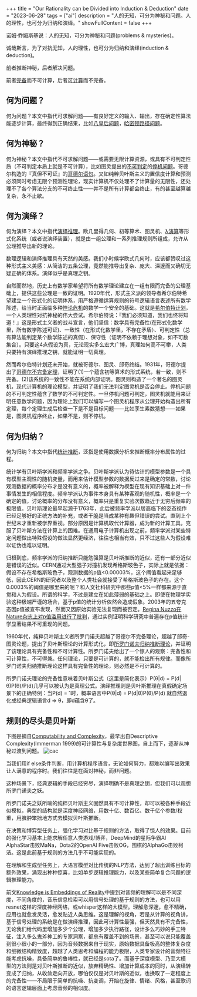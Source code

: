 +++
title = "Our Rationality can be Divided into Induction & Deduction"
date = "2023-06-28"
tags = ["ai"]
description = "人的无知，可分为神秘和问题。人的理性，也可分为归纳和演绎。"
showFullContent = false
+++

诺姆·乔姆斯基说：人的无知，可分为神秘和问题(problems & mysteries)。

诚哉斯言，为了对抗无知，人的理性，也可分为归纳和演绎(induction & deduction)。

前者推断神秘，后者解决问题。

前者[完备]((https://en.wikipedia.org/wiki/Complete_theory))而不可计算，后者[可计算](https://en.wikipedia.org/wiki/Computability_theory)而不完备。

## 何为问题？
何为问题？本文中指代可求解问题——有良好定义的输入、输出，存在确定性算法能逐步计算，最终得到正确结果，比如[八皇后问题](https://en.wikipedia.org/wiki/Eight_queens_puzzle)，[哈密顿路径问题](https://en.wikipedia.org/wiki/Hamiltonian_path_problem)。

## 何为神秘？
何为神秘？本文中指代不可求解问题——或需要无限计算资源，或具有不可判定性质（不可判定本质上就是不可计算），比如图灵提出的[不可判定](https://en.wikipedia.org/wiki/Undecidable_problem)的[停机问题](https://en.wikipedia.org/wiki/Halting_problem)。哥德尔构造的『真但不可证』的[哥德尔语句](https://en.wikipedia.org/wiki/G%C3%B6del%27s_incompleteness_theorems)。又如纯粹贝叶斯主义的置信度计算和预测必须同时考虑无限个预测性理论，现实计算机不仅处理不了计算量的无限性，还处理不了各个算法分支的不可终止性——并不是所有计算都会终止，有的甚至越算越复杂，永不止歇。

## 何为演绎？
何为演绎？本文中指代[演绎推理](https://en.wikipedia.org/wiki/Deductive_reasoning)。欧几里得几何、初等算术、图灵机、[λ演算](https://en.wikipedia.org/wiki/Lambda_calculus)等形式化系统（或者说演绎装置），就是由一组公理和一系列推理规则所组成，允许从公理推导出新的理论。

数理逻辑和演绎推理具有天然的美感。我们小时候学欧式几何时，应该都赞叹过这种形式主义美感：从简洁的五条公理，竟然能推导出复杂、庞大、深邃而又确切无疑正确的体系。演绎似乎是真理之钥。

自然而然地，历史上有数学家希望将所有数学理论建立在一组有限而完备的公理基础上，提供这些公理是一致的证明。1920年代，形式主义派的领导者希尔伯特希望建立一个形式化的证明体系，用严格遵循运算规则的符号逻辑语言表述所有数学陈述，给当时正面临多种[悖论危机](https://en.wikipedia.org/wiki/Foundations_of_mathematics#Foundational_crisis)的数学一个安全的基础。这就是[希尔伯特计划](https://en.wikipedia.org/wiki/Hilbert%27s_program)，一个人类理性对抗神秘的伟大尝试。希尔伯特说：『我们必须知道，我们也终将知道！』这是形式主义者的战斗宣言，他们坚信：数学具有完备性(在形式化数学里，所有数学陈述可证)、一致性（在形式化数学里，不存在矛盾）、可判定性（总有算法能判定某个数学陈述的真假）、保守性（证明不依赖于理想对象，如不可数集合）。只要这4点假设为真，无论现实多么宏大广博，真理如何高不可攀，人类只要持有演绎推理之钥，就能证明一切真理。

然而希尔伯特计划还未开始，就被哥德尔、图灵、邱奇终结。1931年，哥德尔提出了[哥德尔不完备定理](https://en.wikipedia.org/wiki/G%C3%B6del%27s_incompleteness_theorems#First_incompleteness_theorem)，证明了(1)一个蕴含初等算术的形式系统，若一致，则不完备。(2)该系统的一致性不能在系统内部证明。图灵则构造了一个著名的图灵机，现代计算机的理论模型，并证明了我们无法判定图灵机是否会停止。停机问题的不可判定性蕴含了数学的不可判定性。一旦停机问题可判定，图灵机就能用来证明任意数学问题，因为理论上我们可以编写一个图灵机程序从公理开始构造出所有定理，每个定理生成后检查一下是不是目标问题——比如孪生素数猜想——如果是，图灵机程序终止，如果不是，则不停机。

## 何为归纳？
何为归纳？本文中指代[统计推断](https://en.wikipedia.org/wiki/Statistical_inference)，泛指是使用数据分析来推断概率分布属性的过程。

统计学有贝叶斯学派和频率学派之争。贝叶斯学派认为待估计的模型参数是一个具有模型主观性的随机变量，而用来估计模型参数的数据反过来是确定的常数，讨论观测数据的概率分布才是没有意义的，概率被解释为模型在现有知识基础上对一件事情发生的相信程度。频率学派认为事件本身具有某种客观的随机性，概率是一个确定的值，讨论概率的分布没有意义，概率只是重复实验次数趋近于无穷后频率的极限值。贝叶斯理论最早起源于1763年，此后被频率学派以居高临下的姿态视作已经足够好的正统方法的补充，或者干脆是当成某种有趣但错误的尝试。直到上个世纪末才重新被学界重视。部分原因是计算机取代计算器，成为新的计算工具，克服了贝叶斯方法在计算上的困难。在通用电子计算机出现之前，频率学派对某些特定问题做出特殊假设的做法显然更经济，往往也相当有效，只不过这些人为假设难以证伪也难以证明。

归根到底，频率学派的归纳推断只能勉强算是贝叶斯推断的近似，还有一部分近似是错误的近似。CERN通过大型强子对撞机发现希格斯玻色子，实际上就是依据：假设不存在希格斯玻色子，观测数据的p值<0.00003%，这个阈值看起来足够低，因此CERN的研究者以及整个人类社会就接受了希格斯玻色子的存在。这个0.0003%的阈值是哪里来的呢？和人文社科研究中那些p值<5%一样都来源于直觉和人为假设。所谓的科学，不过是建立在如此薄弱的基础之上。即使在物理学实验这种极端严谨的场合，基于p值的统计分析依然会造成假象。2003年的五夸克态因p值被宣布发现，然而又因原始实验无法复现而被否定。[Regina Nuzzo在Nature杂志上对p值滥用进行了批判](https://www.nature.com/articles/506150a)，通过实例证明科学研究中普遍存在p值统计学显著结果不可重现的问题。

1960年代，纯粹贝叶斯主义者所罗门诺夫超越了哥德尔不完备理论，超越了邱奇-图灵论题，提出了贝叶斯理论的计算形式化，即[所罗门诺夫归纳推断理论](https://en.wikipedia.org/wiki/Solomonoff%27s_theory_of_inductive_inference)，并证明了该理论具有完备性和不可计算性。所罗门诺夫给出了一个惊人的观察：完备性和可计算性，不可得兼。任何理论，只要是可计算的，就不能检出所有规律。而像所罗门诺夫归纳推断理论这样具有完备性的理论，则必然是不可计算的。

所罗门诺夫理论的完备性意味着贝叶斯公式（这里是简化表示）P(θ|d) = P(d|θ)P(θ)/P(d)几乎可以被认为是真理公式。演绎推理则是贝叶斯推理在真假确定场景下的正确特例：当P(d) = 1时，概率语言中P(θ|d) = P(d|θ)P(θ)/P(d) 就自然退化成经典逻辑语言d => θ，即d蕴含θ了。

## 规则的尽头是贝叶斯
下图是摘自[Computability and Complexity](https://plato.stanford.edu/entries/computability)，最早出自Descriptive Complexity(Immerman 1999)的可计算性与复杂度世界图，自上而下，逐渐从神秘过渡到问题。
![cac](https://cmbbq.github.io/img/CaC.jpeg)

当我们用if else条件判断，用计算机程序语言，无论如何努力，都难以编写出效果让人满意的程序时。我们往往是在面对神秘，而非问题。

这种场景下，经典逻辑的手段已经穷尽，演绎明确不是真理之钥，但我们可以观想所罗门诺夫之妖。

所罗门诺夫之妖所喻的纯粹贝叶斯主义固然具有不可计算性，却可以被各种手段近似模拟，典型的结构就是深度神经网络，用数十亿、数百亿、数千亿个参数/权重，用臃肿笨拙地方式去模拟贝叶斯推断。

在决策和博弈型任务上，强化学习对比基于规则的方法，取得了惊人的效果。目前的强化学习基本上能求解任意人类游戏/博弈，DeepMind的星际争霸AI AlphaStar击败MaNa，Dota2的OpenAI Five击败OG，围棋的AlphaGo击败柯洁。这是此前基于规则的方法几乎不可能实现的。

在理解和生成型任务上，大语言模型对比传统的NLP方法，达到了超出训练目标的额外效果，涌现出种种惊喜，比如单步逻辑推理能力，以及某些简单复合问题的逻辑推理能力。

前文[Knowledge is Embeddings of Reality](https://cmbbq.github.io/posts/reality-knowledge)中提到对音频的理解可以是不同深度，不同角度的，音乐信息检索可以用信号处理的基于规则的方法，也可以用resnet这样的深度神经网络，或whisper这样的大模型。理解愈深邃，愈不精确，应用也就愈发灵活，愈发贴近人类思维。这是理解的视角，若是从计算的视角讲，基于信号处理的系统是在做演绎推理，因此可计算性最强，但天然具有不完备性，无论我们给代码里增加多少个公理，增加多少执行路径，设计多么巧妙的手工特征，注入多么鬼斧神工的专家洞察，都总有覆盖不到的场景，甚至可以说只能覆盖到很小很小的一部分，因为音频数据来自于现实，原始数据具备极高的整体复杂度和细微结构精致度，超越了人类思考和编程的能力极限，人类专家设计的音频特征能考虑抗噪，具备简单的鲁棒性，就已经是sota了。而基于深度模型、乃至大模型的方法则是对贝叶斯推断的近似，放弃精确性、增加计算成本的同时，从演绎转变成了归纳，从收敛走向开放，哪怕仅仅是对贝叶斯的近似，也换取了一定程度上的完备性——不局限于简单的抗噪、抗变调，开始在旋律、情绪、风格，甚至歌词的语言逻辑层面上考虑音频的相似度。


